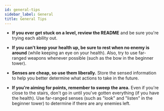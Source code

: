 ```yaml
---
id: general-tips
sidebar_label: General
title: General Tips
---
```


- **If you ever get stuck on a level, review the README** and be sure you're
  trying each ability out.

- **If you can't keep your health up, be sure to rest when no enemy is around**
  (while keeping an eye on your health). Also, try to use far-ranged weapons
  whenever possible (such as the bow in the beginner tower).

- **Senses are cheap, so use them liberally.** Store the sensed information to
  help you better determine what actions to take in the future.

- **If you're aiming for points, remember to sweep the area.** Even if you're
  close to the stairs, don't go in until you've gotten everything (if you have
  the health). Use far-ranged senses (such as "look" and "listen" in the
  beginner tower) to determine if there are any enemies left.
